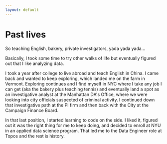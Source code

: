 ```yaml
---
layout: default
---
```


# Past lives

So teaching English, bakery, private investigators, yada yada yada...

Basically, I took some time to try other walks of life but eventually figured out that I like analyzing data. 

I took a year after college to live abroad and teach English in China. I came back and wanted to keep exploring, which landed me on the farm in Vermont. Exploring continues and I find myself in NYC where I take any job I can get (aka the bakery plus teaching tennis) and eventually land a spot as an investigative analyst at the Manhattan DA's Office, where we were looking into city officials suspected of criminal activity. I continued down that investigative path at the PI firm and then back with the City at the Campaign Finance Board.

In that last position, I started learning to code on the side. I liked it, figured out it was the right thing for me to keep doing, and decided to enroll at NYU in an applied data science program. That led me to the Data Engineer role at Topos and the rest is history.